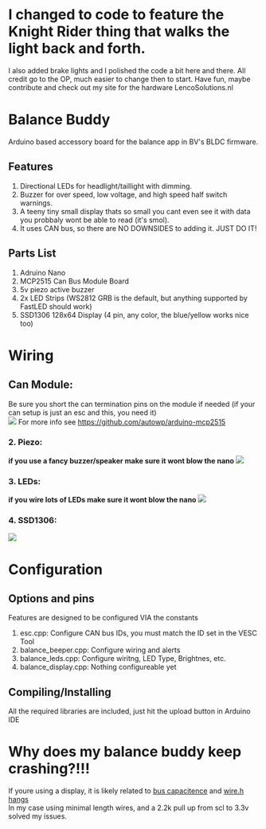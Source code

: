 # I changed to code to feature the Knight Rider thing that walks the light back and forth.
I also added brake lights and I polished the code a bit here and there. 
All credit go to the OP, much easier to change then to start.
Have fun, maybe contribute and check out my site for the hardware LencoSolutions.nl



# Balance Buddy
Arduino based accessory board for the balance app in BV's BLDC firmware.

## Features
1. Directional LEDs for headlight/taillight with dimming.
1. Buzzer for over speed, low voltage, and high speed half switch warnings.
1. A teeny tiny small display thats so small you cant even see it with data you probbaly wont be able to read (it's smol).
1. It uses CAN bus, so there are NO DOWNSIDES to adding it. JUST DO IT!

## Parts List
1. Adruino Nano
1. MCP2515 Can Bus Module Board
1. 5v piezo active buzzer
1. 2x LED Strips (WS2812 GRB is the default, but anything supported by FastLED should work)
1. SSD1306 128x64 Display (4 pin, any color, the blue/yellow works nice too)

# Wiring
## Can Module: 
Be sure you short the can termination pins on the module if needed (if your can setup is just an esc and this, you need it)  
![](./wiki/images/can_bus_wiring.png)
For more info see https://github.com/autowp/arduino-mcp2515
### 2. Piezo:
**if you use a fancy buzzer/speaker make sure it wont blow the nano**
![](./wiki/images/piezo_wiring.png)
### 3. LEDs:
**if you wire lots of LEDs make sure it wont blow the nano**
![](./wiki/images/led_wiring.png)
### 4. SSD1306:
![](./wiki/images/display_wiring.png)

# Configuration
## Options and pins
Features are designed to be configured VIA the constants
1. esc.cpp: Configure CAN bus IDs, you must match the ID set in the VESC Tool
1. balance_beeper.cpp: Configure wiring and alerts
1. balance_leds.cpp: Configure wiritng, LED Type, Brightnes, etc.
1. balance_display.cpp: Nothing configureable yet

## Compiling/Installing
All the required libraries are included, just hit the upload button in Arduino IDE

# Why does my balance buddy keep crashing?!!!
If youre using a display, it is likely related to [bus capacitence](https://hackaday.com/2017/02/08/taking-the-leap-off-board-an-introduction-to-i2c-over-long-wires/) and [wire.h hangs](https://github.com/OpenAgricultureFoundation/openag_brain/issues/236)  
In my case using minimal length wires, and a 2.2k pull up from scl to 3.3v solved my issues.
